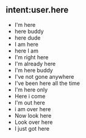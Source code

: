## intent:user.here
- I'm here
- here buddy
- here dude
- I am here
- here I am
- I'm right here
- I'm already here
- I'm here buddy
- I've not gone anywhere
- I've been here all the time
- I'm here only
- Here i come
- I'm out here
- i am over here
- Now look here
- Look over here
- I just got here